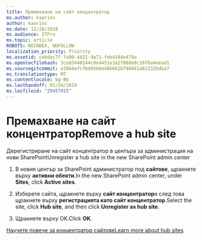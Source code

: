 ```yaml
---
title: Премахване на сайт концентратор
ms.author: kaarins
author: kaarins
ms.date: 12/28/2018
ms.audience: ITPro
ms.topic: article
ROBOTS: NOINDEX, NOFOLLOW
localization_priority: Priority
ms.assetid: cebdac7f-fa90-4431-9a71-feb4104e479a
ms.openlocfilehash: 3ce83440144c9e4451e3a2f088e8c16f6a4eead1
ms.sourcegitcommit: e2864efcfb493b6e46b662b746661a61232bdba7
ms.translationtype: MT
ms.contentlocale: bg-BG
ms.lasthandoff: 01/24/2019
ms.locfileid: "29457915"
---
```

# <a name="remove-a-hub-site"></a><span data-ttu-id="ed1f1-102">Премахване на сайт концентратор</span><span class="sxs-lookup"><span data-stu-id="ed1f1-102">Remove a hub site</span></span>

<span data-ttu-id="ed1f1-103">Дерегистриране на сайт концентратор в центъра за администрация на нови SharePoint</span><span class="sxs-lookup"><span data-stu-id="ed1f1-103">Unregister a hub site in the new SharePoint admin center</span></span>
  
1. <span data-ttu-id="ed1f1-104">В новия център за SharePoint администратор под **сайтове**, щракнете върху **активни обекти**.</span><span class="sxs-lookup"><span data-stu-id="ed1f1-104">In the new SharePoint admin center, under **Sites**, click **Active sites**.</span></span> 
    
2. <span data-ttu-id="ed1f1-105">Изберете сайта, щракнете върху **сайт концентратор**и след това щракнете върху **регистрацията като сайт концентратор**.</span><span class="sxs-lookup"><span data-stu-id="ed1f1-105">Select the site, click **Hub site**, and then click **Unregister as hub site**.</span></span> 
    
3. <span data-ttu-id="ed1f1-106">Щракнете върху OK.</span><span class="sxs-lookup"><span data-stu-id="ed1f1-106">Click **OK**.</span></span> 
    
[<span data-ttu-id="ed1f1-107">Научете повече за концентратор сайтове</span><span class="sxs-lookup"><span data-stu-id="ed1f1-107">Learn more about hub sites</span></span>](https://support.office.com/en-us/article/what-is-a-sharepoint-hub-site-fe26ae84-14b7-45b6-a6d1-948b3966427f?ui=en-US&amp;rs=en-US&amp;ad=US)
  

